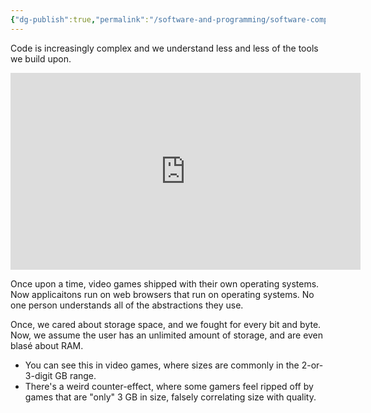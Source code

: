 ```yaml
---
{"dg-publish":true,"permalink":"/software-and-programming/software-complexity/","tags":["software"],"noteIcon":2}
---
```



Code is increasingly complex and we understand less and less of the tools we build upon.
<iframe width="560" height="315" src="https://www.youtube.com/embed/kZRE7HIO3vk" title="YouTube video player" frameborder="0" allow="accelerometer; autoplay; clipboard-write; encrypted-media; gyroscope; picture-in-picture; web-share" allowfullscreen></iframe> 

Once upon a time, video games shipped with their own operating systems. Now applicaitons run on web browsers that run on  operating systems. No one person understands all of the abstractions they use.

Once, we cared about storage space, and we fought for every bit and byte. Now, we assume the user has an unlimited amount of storage, and are even blasé about RAM. 
- You can see this in video games, where sizes are commonly in the 2-or-3-digit GB range.
- There's a weird counter-effect, where some gamers feel ripped off by games that are "only" 3 GB in size, falsely correlating size with quality.
